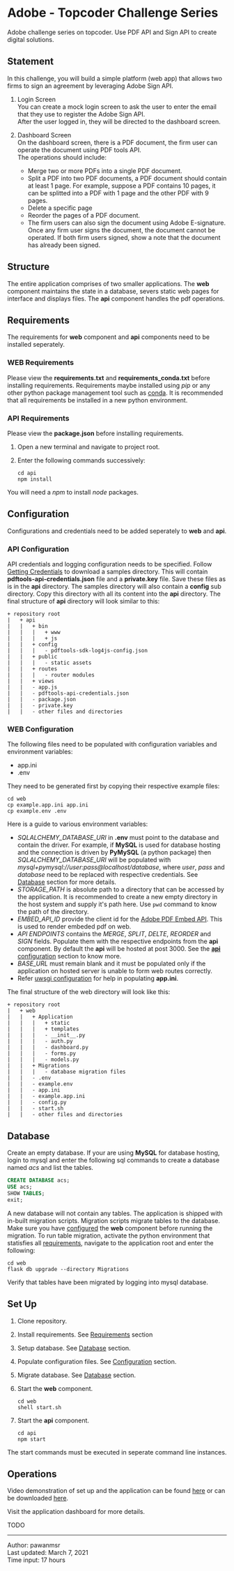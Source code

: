 # Adobe - Topcoder Challenge Series

Adobe challenge series on topcoder. Use PDF API and Sign API to create digital solutions.

## Statement

In this challenge, you will build a simple platform (web app) that allows two firms to sign an agreement by leveraging Adobe Sign API.

1. Login Screen  
You can create a mock login screen to ask the user to enter the email that they use to register the Adobe Sign API.  
After the user logged in, they will be directed to the dashboard screen.

2. Dashboard Screen  
On the dashboard screen, there is a PDF document, the firm user can operate the document using PDF tools API.  
The operations should include:
    - Merge two or more PDFs into a single PDF document.
    - Split a PDF into two PDF documents, a PDF document should contain at least 1 page. For example, suppose a PDF contains 10 pages, it can be splitted into a PDF with 1 page and the other PDF with 9 pages.
    - Delete a specific page
    - Reorder the pages of a PDF document.
    - The firm users can also sign the document using Adobe E-signature. Once any firm user signs the document, the document cannot be operated. If both firm users signed, show a note that the document has already been signed.

## Structure

The entire application comprises of two smaller applications. The **web** component maintains the state in a database, severs static web pages for interface and displays files. The **api** component handles the pdf operations.

## Requirements

The requirements for **web** component and **api** components need to be installed seperately.

### WEB Requirements

Please view the **requirements.txt** and **requirements_conda.txt** before installing requirements. Requirements maybe installed using *pip* or any other python package management tool such as [conda](https://docs.conda.io/en/latest/miniconda.html). It is recommended that all requirements be installed in a new python environment.

### API Requirements

Please view the **package.json** before installing requirements.

1. Open a new terminal and navigate to project root.
2. Enter the following commands successively:  
    
    ```shell
    cd api
    npm install
    ```
You will need a *npm* to install *node* packages.

## Configuration

Configurations and credentials need to be added seperately to **web** and **api**.

### API Configuration

API credentials and logging configuration needs to be specified. Follow [Getting Credentials](https://opensource.adobe.com/pdftools-sdk-docs/release/latest/index.html#getcred) to download a samples directory. This will contain **pdftools-api-credentials.json** file and a **private.key** file. Save these files as is in the **api** directory. The samples directory will also contain a **config** sub directory. Copy this directory with all its content into the **api** directory. The final structure of **api** directory will look similar to this:

```lang-none
+ repository root  
|   + api  
|   |   + bin  
|   |   |   + www  
|   |   |   + js  
|   |   + config  
|   |   |   - pdftools-sdk-log4js-config.json  
|   |   + public  
|   |   |   - static assets
|   |   + routes
|   |   |   - router modules
|   |   + views  
|   |   - app.js  
|   |   - pdftools-api-credentials.json  
|   |   - package.json  
|   |   - private.key  
|   |   - other files and directories
```

### WEB Configuration

The following files need to be populated with configuration variables and environment variables:

- app.ini
- .env

They need to be generated first by copying their respective example files:

```shell
cd web
cp example.app.ini app.ini
cp example.env .env
```

Here is a guide to various environment variables:

- *SQLALCHEMY_DATABASE_URI* in **.env** must point to the database and contain the driver. For example, if **MySQL** is used for database hosting and the connection is driven by **PyMySQL** (a python package) then *SQLALCHEMY_DATABASE_URI* will be populated with *mysql+pymysql://user:pass@localhost/database*, where *user*, *pass* and *database* need to be replaced with respective credentials. See [Database](#database) section for more details.  
- *STORAGE_PATH* is absolute path to a directory that can be accessed by the application. It is recommended to create a new empty directory in the host system and supply it's path here. Use `pwd` command to know the path of the directory.
- *EMBED_API_ID* provide the client id for the [Adobe PDF Embed API](https://www.adobe.io/apis/documentcloud/dcsdk/pdf-embed.html). This is used to render embeded pdf on web.  
- *API ENDPOINTS* contains the *MERGE*, *SPLIT*, *DELTE*, *REORDER* and *SIGN* fields. Populate them with the respective endpoints from the **api** component. By default the **api** will be hosted at post 3000. See the [**api** configuration](#api-configuration) section to know more.
- *BASE_URL* must remain blank and it must be populated only if the application on hosted server is unable to form web routes correctly.  
- Refer [uwsgi configuration](https://uwsgi-docs.readthedocs.io/en/latest/Configuration.html) for help in populating **app.ini**.

The final structure of the web directory will look like this:

```lang-none
+ repository root  
|   + web  
|   |   + Application  
|   |   |   + static  
|   |   |   + templates   
|   |   |   - __init__.py
|   |   |   - auth.py
|   |   |   - dashboard.py
|   |   |   - forms.py
|   |   |   - models.py
|   |   + Migrations
|   |   |   - database migration files
|   |   - .env  
|   |   - example.env  
|   |   - app.ini  
|   |   - example.app.ini  
|   |   - config.py  
|   |   - start.sh  
|   |   - other files and directories
```

## Database

Create an empty database. If your are using **MySQL** for database hosting, login to mysql and enter the following sql commands to create a database named *acs* and list the tables.

```sql
CREATE DATABASE acs;
USE acs;
SHOW TABLES;
exit;
```

A new database will not contain any tables. The application is shipped with in-built migration scripts. Migration scripts migrate tables to the database. Make sure you have [configured](#web-configuration) the **web** component before running the migration. To run table migration, activate the python environment that statisfies all [requirements](#web-requirements), navigate to the application root and enter the following:

```shell
cd web
flask db upgrade --directory Migrations
```

Verify that tables have been migrated by logging into mysql database.

## Set Up

1. Clone repository.
2. Install requirements. See [Requirements](#requirements) section
3. Setup database. See [Database](#database) section.
4. Populate configuration files. See [Configuration](#configuration) section.
5. Migrate database. See [Database](#database) section.
6. Start the **web** component.
    
    ```shell
    cd web
    shell start.sh
    ```

7. Start the **api** component.
    
    ```shell
    cd api
    npm start
    ```

The start commands must be executed in seperate command line instances.

## Operations

Video demonstration of set up and the application can be found [here](https://drive.google.com/file/d/1dDaeE2dS9SHvDWCsguJmIZuWaKQoCQJe/view?usp=sharing) or can be downloaded [here](https://drive.google.com/file/d/18IjGhudcVxylOxLnVyCGQKt84Y5njKYH/view?usp=sharing).

Visit the application dashboard for more details.

TODO

---

Author: pawanmsr  
Last updated: March 7, 2021  
Time input: 17 hours  